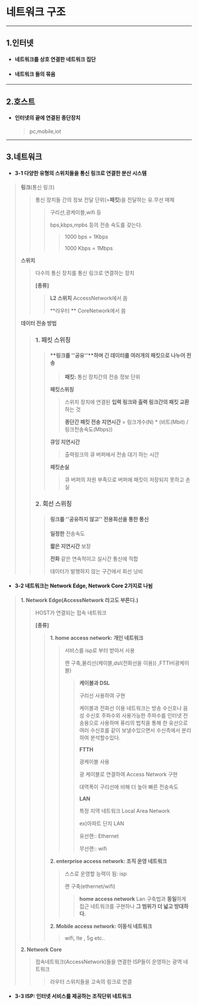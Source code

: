 # 네트워크 구조

---



## 1.인터넷

+ #### 네트워크를 상호 연결한 네트워크 집단

+ #### 네트워크 들의 묶음

---



## 2.호스트

+ #### 인터넷의 끝에 연결된 종단장치

  > pc,mobile,iot

----



## 3.네트워크

+ #### 3-1 다양한 유형의 **스위치**들을 **통신 링크**로 연결한 분산 시스템

> **링크**(통신 링크)
>
> > 통신 장치들 간의 정보 전달 단위(=**패킷**)을 전달하는 유.무선 매체
> >
> > > 구리선,광케이블,wifi 등
> > >
> > > bps,kbps,mpbs 등의 전송 속도를 갖는다.
> > >
> > > > 1000 bps = 1Kbps
> > > >
> > > > 1000 Kbps = 1Mbps
>
> **스위치**
>
> > 다수의 통신 장치를 통신 링크로 연결하는 장치
> >
> > **[종류]**
> >
> > > **L2 스위치**  AccessNetwork에서 씀
> > >
> > > **라우터 ** CoreNetwork에서 씀
>
> **데이터 전송 방법**
>
> > ### 1. 패킷 스위칭
> >
> > > #### **링크를 ''공유''**하며 긴 데이터를 **여러개의 패킷**으로 **나누어 전송**
> > >
> > > > **패킷:** 통신 장치간의 전송 정보 단위
> > >
> > > **패킷스위칭**
> > >
> > > > 스위치 장치에 연결된 **입력 링크와 출력 링크간의 패킷 교환** 하는 것
> > > >
> > > > **종단간 패킷 전송 지연시간** = 링크개수(N) * (비트(Mbit) / 링크전송속도(Mbps))  
> > >
> > > **큐잉 지연시간**
> > >
> > > > 출력링크의 큐 버퍼에서 전송 대기 하는 시간
> > >
> > > **패킷손실**
> > >
> > > > 큐 버퍼의 자원 부족으로 버퍼에 패킷이 저장되지 못하고 손실
> >
> > ### 2. 회선 스위칭
> >
> > > #### 링크를 ''공유하지 않고'' **전용회선을 통한 통신**
> > >
> > > **일정한** 전송속도
> > >
> > > **짧은 지연시간** 보장
> > >
> > > **전화** 같은 연속적이고 실시간 통신에 적합
> > >
> > > 
> > >
> > > 데이터가 발행하지 않는 구간에서 회선 낭비



+ #### 3-2 네트워크는 Network Edge, Network Core 2가지로 나뉨

> **1. Network Edge(AccessNetwork 라고도 부른다.)**
>
> > HOST가 연결되는 접속 네트워크 
> >
> > **[종류]**
> >
> > > **1. home access network: 개인 네트워크**
> > >
> > > > 서비스를 isp로 부터 받아서 사용
> > > >
> > > > 랜 구축,물리선(케이블,dsl(전화선을 이용)) ,FTTH(광케이블)
> > > >
> > > > > **케이블과 DSL**
> > > > >
> > > > > 구리선 사용하여 구현
> > > > >
> > > > > 케이블과 전화선 이용 네트워크는 방송 수신호나 음성 수신호 주파수외 사용가능한 주파수를 인터넷 전송용으로 사용하며 퓨리의 법칙을 통해 한 유선으로 여러 수신호를 같이 보낼수있으면서 수신측에서 분리하여 분석할수있다.
> > > > >
> > > > > **FTTH**
> > > > >
> > > > > 광케이블 사용
> > > > >
> > > > > 광 케이블로 연결하여 Access Network 구현
> > > > >
> > > > > 대역폭이 구리선에 비해 더 높아 빠른 전송속도
> > > > >
> > > > > **LAN**
> > > > >
> > > > > 특정 지역 네트워크 Local Area Network
> > > > >
> > > > > ex)아파트 단지 LAN
> > > > >
> > > > > 유선랜:: Ethernet
> > > > >
> > > > > 무선랜:: wifi
> > > > >
> > >
> > > 
> > >
> > > **2. enterprise access network: 조직 운영 네트워크**
> > >
> > > > 스스로 운영할 능력이 됨: isp
> > > >
> > > > 랜 구축(ethernet/wifi)
> > > >
> > > > > **home access network** Lan 구축법과 **동일**하게 접근 네트워크를 구현하나 **그 범위가 더 넓고 방대하다.**
> > >
> > > 
> > >
> > > **2. Mobile access network: 이동식 네트워크**
> > >
> > > > wifi, lte , 5g etc..
>
> 
>
> **2. Network Core**
>
> > 접속네트워크(AccessNetwork)들을 연결한 ISP들이 운영하는 광역 네트워크
> >
> > > 라우터 스위치들을 고속의 링크로 연결



+ #### 3-3 ISP: 인터넷 서비스를 제공하는 조직단위 네트워크

